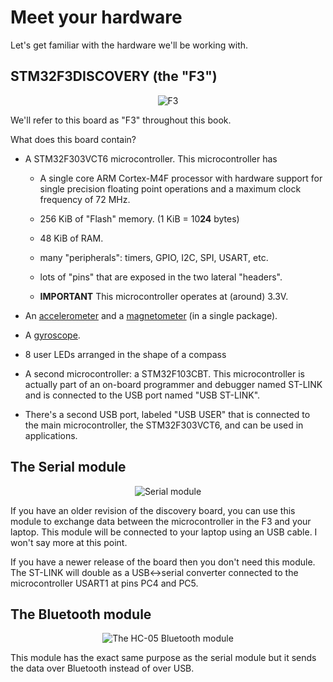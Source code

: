 # Meet your hardware

Let's get familiar with the hardware we'll be working with.

## STM32F3DISCOVERY (the "F3")

<p align="center">
<img title="F3" src="../assets/f3.jpg">
</p>

We'll refer to this board as "F3" throughout this book.

What does this board contain?

- A STM32F303VCT6 microcontroller. This microcontroller has
  - A single core ARM Cortex-M4F processor with hardware support for single precision floating point
    operations and a maximum clock frequency of 72 MHz.

  - 256 KiB of "Flash" memory. (1 KiB = 10**24** bytes)

  - 48 KiB of RAM.

  - many "peripherals": timers, GPIO, I2C, SPI, USART, etc.

  - lots of "pins" that are exposed in the two lateral "headers".

  - **IMPORTANT** This microcontroller operates at (around) 3.3V.

- An [accelerometer] and a [magnetometer][] (in a single package).

[accelerometer]: https://en.wikipedia.org/wiki/Accelerometer
[magnetometer]: https://en.wikipedia.org/wiki/Magnetometer

- A [gyroscope].

[gyroscope]: https://en.wikipedia.org/wiki/Gyroscope

- 8 user LEDs arranged in the shape of a compass

- A second microcontroller: a STM32F103CBT. This microcontroller is actually part of an on-board
  programmer and debugger named ST-LINK and is connected to the USB port named "USB ST-LINK".

- There's a second USB port, labeled "USB USER" that is connected to the main microcontroller, the
  STM32F303VCT6, and can be used in applications.

## The Serial module

<p align="center">
<img title="Serial module" src="../assets/serial.jpg">
</p>

If you have an older revision of the discovery board, you can use this module to
exchange data between the microcontroller in the F3 and your laptop. This module
will be connected to your laptop using an USB cable. I won't say more at this
point.

If you have a newer release of the board then you don't need this module. The
ST-LINK will double as a USB<->serial converter connected to the microcontroller USART1 at pins PC4 and PC5.

## The Bluetooth module

<p align="center">
<img title="The HC-05 Bluetooth module" src="../assets/bluetooth.jpg">
</p>

This module has the exact same purpose as the serial module but it sends the data over Bluetooth
instead of over USB.

